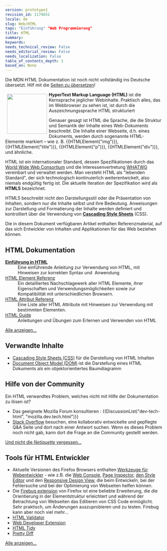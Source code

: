 ```yaml
---
version: prototype1
revision_id: 1174651
locale: de
slug: Web/HTML
tags: "Einführung" "Web Programmierung"
title: HTML
summary: 
keywords: 
needs_technical_review: False
needs_editorial_review: False
needs_localization: False
table_of_contents_depth: 1
based_on: None
---
```

<div class="note">Die MDN HTML Dokumentation ist noch nicht vollständig ins Deutsche übersetzt. Hilf mit die <a href="/de/docs/MDN/Doc_status/HTML">Seiten zu übersetzen</a>!</div>

<p><strong><img src="/files/3563/HTML5_Logo_128.png" style="float:left; height:128px; margin:6px; width:128px" alt=""><span class="seoSummary">HyperText Markup Language (HTML)</span></strong><span class="seoSummary"> ist die Kernsprache jeglicher Webinhalte. Praktisch alles, das im Webbrowser zu sehen ist, ist durch die Auszeichnungssprache HTML strukturiert</span></p>

<p>Genauer gesagt ist HTML die Sprache, die die Struktur und Semantik der Inhalte eines Web-Dokuments beschreibt. Die Inhalte einer Webseite, d.h. eines Dokuments, werden durch sogenannte HTML-Elemente markiert – wie z. B. {{HTMLElement("img")}}, {{HTMLElement("title")}}, {{HTMLElement("p")}}, {{HTMLElement("div")}}, und ähnliche.</p>

<p>HTML ist ein internationaler Standard, dessen Spezifikationen durch das <a href="http://www.w3.org/" class="external">World Wide Web Consortium</a> und die Interessenvertretung <a href="http://www.whatwg.org/" title="http://www.whatwg.org/">WHATWG</a> vereinbart und verwaltet werden. Man versteht HTML als "lebenden Standard", der sich technologisch kontinuierlich weiterentwickelt, also niemals endgültig fertig ist. Die aktuelle Iteration der Spezifikation wird als <strong>HTML5</strong> bezeichnet.</p>

<p>HTML5 beschreibt nicht den Darstellungsstil oder die Präsentation von Inhalten, sondern nur die Inhalte selbst und ihre Bedeutung. Anweisungen zur Darstellung und Formatierung der Inhalte werden definiert und kontrolliert über die Verwendung von <a href="/en-US/docs/CSS" title="/en-US/docs/Web/CSS"><strong>Cascading Style Sheets</strong></a> (CSS).</p>

<p><span class="seoSummary">Die in diesem Dokument verfügbaren Artikel enthalten Referenzmaterial, auf das sich Entwickler von Inhalten und Applikationen für das Web beziehen können.</span></p>

<div class="cleared topicpage-table">
<div class="section">
<h2 name="Documentation" class="Documentation" id="Documentation">HTML Dokumentation</h2>

<dl>
 <dt><a href="/de/docs/Web/Guide/HTML/Introduction" title="Introduction to HTML"><strong>Einführung in HTML</strong></a></dt>
 <dd>Eine einführende Anleitung zur Verwendung von HTML, mit Hinweisen zur korrekten Syntax und  Anwendung</dd>
 <dt><a href="/de/docs/Web/HTML/Element" title="HTML/Element">HTML Element Referenz</a></dt>
 <dd>Ein detailliertes Nachschlagewerk aller HTML Elemente, ihrer Eigenschaften und Verwendungsmöglichkeiten sowie zur Kompatibilität mit unterschiedlichen Browsern.</dd>
 <dt><a href="/de/docs/Web/HTML/Attributes" title="HTML/Attributes">HTML Attribut Referenz</a></dt>
 <dd>Eine Liste aller HTML Attribute mit Hinweisen zur Verwendung mit bestimmten Elementen.</dd>
 <dt><a href="/de/docs/Web/Guide/HTML" title="/en-US/docs/Web/Guide/HTML">HTML Guide</a></dt>
 <dd>Anleitungen und Übungen zum Erlernen und Verwenden von HTML</dd>
</dl>

<p><span class="alllinks"><a href="/en-US/docs/tag/HTML" title="Article tagged: HTML">Alle anzeigen...</a></span></p>

<h2 name="Related_Topics" class="Related_Topics" id="Related_Topics">Verwandte Inhalte</h2>

<ul>
 <li><a href="/de/docs/CSS" title="CSS">Cascading Style Sheets (CSS)</a> für die Darstellung von HTML Inhalten</li>
 <li><a href="/de/docs/DOM" title="Document Object Model (DOM)">Document Object Model (DOM)</a> ist die Darstellung eines HTML Dokuments als ein objektorientiertes Baumdiagramm</li>
</ul>
</div>

<div class="section">
<h2 name="Community" class="Community" id="Community">Hilfe von der Community</h2>

<p>Ein HTML verwandtes Problem, welches nicht mit Hilfe der Dokumentation zu lösen ist?</p>

<ul>
 <li>Das geeignete Mozilla Forum konsultieren : {{DiscussionList("dev-tech-html", "mozilla.dev.tech.html")}}</li>
 <li><a href="http://stackoverflow.com/questions/tagged/html" title="http://stackoverflow.com/questions/tagged/css">Stack Overflow</a> besuchen, eine kollaborativ entwickelte und gepflegte Q&amp;A Seite und dort nach einer Antwort suchen. Wenn es dieses Problem noch nicht gab, kann dort die Frage an die Community gestellt werden.</li>
</ul>

<p><span class="alllinks"><a href="http://www.catb.org/~esr/faqs/smart-questions.html">Und nicht die <em>Netiquette</em> vergessen...</a></span></p>

<h2 name="Tools" class="Tools" id="Tools">Tools für HTML Entwickler</h2>

<ul>
 <li>Aktuelle Versionen des Firefox Browsers enthalten <a href="/en-US/docs/Tools#Integrated_into_Firefox" title="/en-US/docs/Tools#Integrated_into_Firefox">Werkzeuge für Webentwickler</a> - wie z.B. die <a href="/en-US/docs/Tools/Web_Console" title="/en-US/docs/Tools/Web_Console">Web Console</a>, <a href="/en-US/docs/Tools/Page_Inspector" title="/en-US/docs/Tools/Page_Inspector">Page Inspector</a>, <a href="/en-US/docs/Tools/Style_Editor" title="/en-US/docs/Tools/Style_Editor">den Style Editor</a> und den <a href="/en-US/docs/Tools/Responsive_Design_View" title="/en-US/docs/Tools/Responsive_Design_View">Responsive Design View</a>, die beim Entwickeln, bei der Fehlersuche und bei der Optimierung von Webseiten helfen können.</li>
 <li>Die <a href="https://addons.mozilla.org/en-US/firefox/addon/1843" class="link-https">Firebug extension</a><span class="external"> von Firefox ist eine beliebte Erweiterung, die die </span>Orientierung in der Elementstruktur erleichtert und während der Betrachtung von Webseiten das Editieren von CSS Code ermöglicht. Sehr praktisch, um Änderungen auszuprobieren und zu testen. Firebug kann aber noch viel mehr...</li>
 <li><a href="http://validator.w3.org/" class="external">HTML Validator</a></li>
 <li><a href="https://addons.mozilla.org/en-US/firefox/addon/web-developer/" class="link-https">Web Developer Extension</a></li>
 <li><a href="http://tidy.sourceforge.net/" class="external">HTML Tidy</a></li>
 <li><a href="http://prettydiff.com/?html" class="external">Pretty Diff</a></li>
</ul>

<p><span class="alllinks"><a href="/en-US/docs/tag/HTML:Tools" title="Article tagged: HTML:Tools">Alle anzeigen...</a></span></p>
</div>
</div>

<p> </p>

